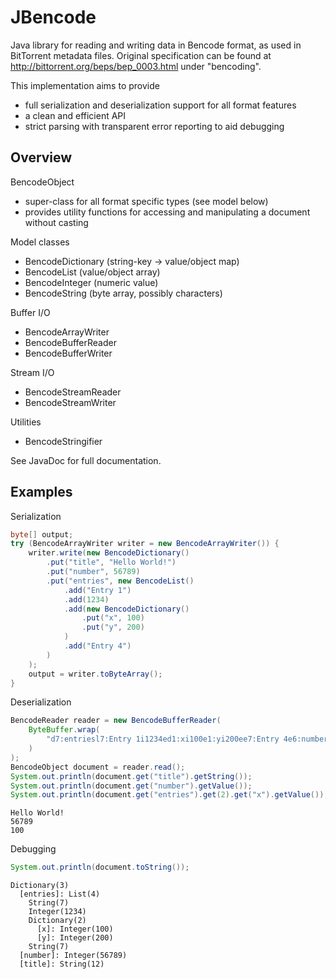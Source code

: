 # JBencode
Java library for reading and writing data in Bencode format, as used in BitTorrent metadata files.
Original specification can be found at http://bittorrent.org/beps/bep_0003.html under "bencoding".

This implementation aims to provide 
- full serialization and deserialization support for all format features
- a clean and efficient API
- strict parsing with transparent error reporting to aid debugging

## Overview
BencodeObject
- super-class for all format specific types (see model below)
- provides utility functions for accessing and manipulating a document without casting

Model classes
- BencodeDictionary (string-key -> value/object map)
- BencodeList (value/object array)
- BencodeInteger (numeric value)
- BencodeString (byte array, possibly characters)

Buffer I/O
- BencodeArrayWriter
- BencodeBufferReader
- BencodeBufferWriter

Stream I/O
- BencodeStreamReader
- BencodeStreamWriter

Utilities
- BencodeStringifier

See JavaDoc for full documentation.

## Examples
Serialization
```java
byte[] output;	
try (BencodeArrayWriter writer = new BencodeArrayWriter()) {
	writer.write(new BencodeDictionary()
		.put("title", "Hello World!")
		.put("number", 56789)
		.put("entries", new BencodeList()
			.add("Entry 1")
			.add(1234)
			.add(new BencodeDictionary()
				.put("x", 100)
				.put("y", 200)
			)
			.add("Entry 4")
		)
	);
	output = writer.toByteArray();
}
```
Deserialization
```java
BencodeReader reader = new BencodeBufferReader(
	ByteBuffer.wrap(
		"d7:entriesl7:Entry 1i1234ed1:xi100e1:yi200ee7:Entry 4e6:numberi56789e5:title12:Hello World!e".getBytes()
	)
);
BencodeObject document = reader.read();
System.out.println(document.get("title").getString());
System.out.println(document.get("number").getValue());
System.out.println(document.get("entries").get(2).get("x").getValue());
```
```
Hello World!
56789
100
```
Debugging
```java
System.out.println(document.toString());
```
```
Dictionary(3)
  [entries]: List(4)
    String(7)
    Integer(1234)
    Dictionary(2)
      [x]: Integer(100)
      [y]: Integer(200)
    String(7)
  [number]: Integer(56789)
  [title]: String(12)
```
